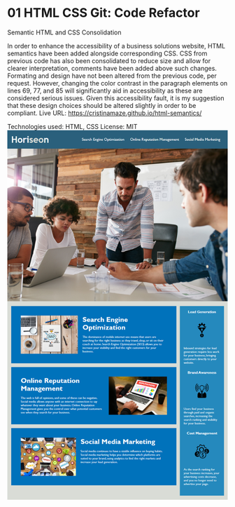 # 01 HTML CSS Git: Code Refactor
Semantic HTML and CSS Consolidation 

In order to enhance the accessibility of a business solutions website, HTML semantics have been added alongside corresponding CSS. 
CSS from previous code has also been consolidated to reduce size and allow for clearer interpretation, comments have been added above such changes. 
Formating and design have not been altered from the previous code, per request. 
However, changing the color contrast in the paragraph elements on lines 69, 77, and 85 will significantly aid in accessibility as these are considered serious issues. 
Given this accessibility fault, it is my suggestion that these design choices should be altered slightly in order to be compliant. 
Live URL: https://cristinamaze.github.io/html-semantics/

Technologies used: HTML, CSS
License: MIT
![](assets/images/website-screenshot.png)

